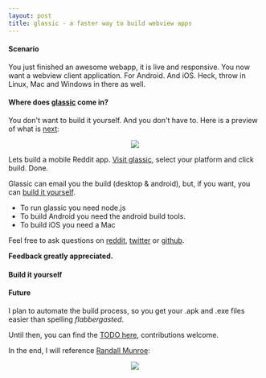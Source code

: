 ```yaml
---
layout: post
title: glassic - a faster way to build webview apps
---
```


#### Scenario

You just finished an awesome webapp, it is live and responsive. You now want a webview client application. For Android. And iOS. Heck, throw in Linux, Mac and Windows in there as well.

#### Where does [glassic](https://mess110.github.io/glassic/) come in?

You don't want to build it yourself. And you don't have to. Here is a preview of what is [next](https://mess110.github.io/glassic/):

<center>
  <a href="https://mess110.github.io/glassic/"><img src="https://raw.githubusercontent.com/mess110/glassic/master/wiki/snapshot.png" /></a>
</center>

Lets build a mobile Reddit app. [Visit glassic](https://mess110.github.io/glassic/), select your platform and click build. Done.

Glassic can email you the build (desktop & android), but, if you want, you can [build it yourself](https://github.com/mess110/glassic).

- To run glassic you need node.js
- To build Android you need the android build tools.
- To build iOS you need a Mac

Feel free to ask questions on [reddit](https://www.reddit.com/r/glassic), [twitter](https://www.twitter.com/mess110) or [github](https://github.com/mess110/glassic).

**Feedback greatly appreciated.**

#### Build it yourself

<center>
  <script type="text/javascript" src="https://asciinema.org/a/1r8ci9q4zupt8w0w0a0tils96.js" id="asciicast-1r8ci9q4zupt8w0w0a0tils96" async></script>
</center>

#### Future

I plan to automate the build process, so you get your .apk and .exe files easier than spelling *flabbergasted*.

Until then, you can find the [TODO here](https://github.com/mess110/glassic/blob/master/wiki/Home.md#todo), contributions welcome.

In the end, I will reference [Randall Munroe](https://xkcd.com/1205/):

<center>
  <img src="https://imgs.xkcd.com/comics/is_it_worth_the_time.png" />
</center>
